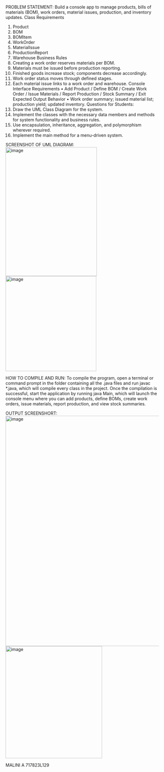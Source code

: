 PROBLEM STATEMENT:
Build a console app to manage products, bills of materials (BOM), work orders, 
material issues, production, and inventory updates.
Class Requirements
1. Product
2. BOM
3. BOMItem
4. WorkOrder
5. MaterialIssue
6. ProductionReport
7. Warehouse
Business Rules
1. Creating a work order reserves materials per BOM.
2. Materials must be issued before production reporting.
3. Finished goods increase stock; components decrease accordingly.
4. Work order status moves through defined stages.
5. Each material issue links to a work order and warehouse.
Console Interface Requirements
• Add Product / Define BOM / Create Work Order / Issue Materials / Report 
Production / Stock Summary / Exit
Expected Output Behavior
• Work order summary; issued material list; production yield; updated inventory.
Questions for Students:
1. Draw the UML Class Diagram for the system.
2. Implement the classes with the necessary data members and methods for 
system functionality and business rules.
3. Use encapsulation, inheritance, aggregation, and polymorphism wherever 
required.
4. Implement the main method for a menu-driven system.


SCREENSHOT OF UML DIAGRAM:
<img width="300" height="424" alt="image" src="https://github.com/user-attachments/assets/a5053673-c7c2-4b7a-95dd-69fd15654413" />
<img width="298" height="313" alt="image" src="https://github.com/user-attachments/assets/5d0ff0dc-cbcf-4021-8976-bdf593b210c7" />


HOW TO COMPILE AND RUN:
To compile the program, open a terminal or command prompt in the folder containing all the .java files and run javac *.java, 
which will compile every class in the project. Once the compilation is successful, start the application by running java Main,
which will launch the console menu where you can add products, define BOMs, create work orders, issue materials, report production, 
and view stock summaries.

OUTPUT SCREENSHORT:
<img width="662" height="758" alt="image" src="https://github.com/user-attachments/assets/61203c04-8c7b-4d51-b8f0-a35fcb08230e" />
<img width="317" height="369" alt="image" src="https://github.com/user-attachments/assets/5e4b87c1-0145-4992-a9f0-5448323298be" />



MALINI A
717823L129



